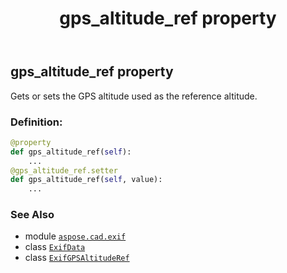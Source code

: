﻿---
title: gps_altitude_ref property
second_title: Aspose.CAD for Python via .NET API References
description: 
type: docs
weight: 390
url: /aspose.cad.exif/exifdata/gps_altitude_ref/
is_root: false
---

## gps_altitude_ref property


Gets or sets the GPS altitude used as the reference altitude.
### Definition:
```python
@property
def gps_altitude_ref(self):
    ...
@gps_altitude_ref.setter
def gps_altitude_ref(self, value):
    ...
```

### See Also
* module [`aspose.cad.exif`](../../)
* class [`ExifData`](/cad/python-net/aspose.cad.exif/exifdata)
* class [`ExifGPSAltitudeRef`](/cad/python-net/aspose.cad.exif.enums/exifgpsaltituderef)
